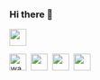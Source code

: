 ### Hi there 👋

<p align="center">

  <a href="https://www.linkedin.com/in/rohitpratap311/" target="blank"><img align="center" src="https://cdn.jsdelivr.net/npm/simple-icons@3.0.1/icons/linkedin.svg" height="30" width="30" /></a> &nbsp;
 
<a href="https://www.codechef.com/users/rohitpratap311" target="blank"><img align="center" src="https://cdn.jsdelivr.net/npm/simple-icons@3.1.0/icons/codechef.svg" alt="wanderersvice" height="30" width="30" /></a>&nbsp;
<a href="https://www.hackerrank.com/rohitpratap311" target="blank"><img align="center" src="https://cdn.jsdelivr.net/npm/simple-icons@3.0.1/icons/hackerrank.svg"  height="30" width="30" /></a>&nbsp;
<a href="https://codeforces.com/profile/rohitpratap311" target="blank"><img align="center" src="https://cdn.jsdelivr.net/npm/simple-icons@3.0.1/icons/codeforces.svg" height="30" width="30" /></a>&nbsp;
<a href="https://www.leetcode.com/rohitpratap311" target="blank"><img align="center" src="https://cdn.jsdelivr.net/npm/simple-icons@3.0.1/icons/leetcode.svg"  height="30" width="30" /></a>&nbsp;
</p>

<!--
**Rohitpratap311/Rohitpratap311** is a ✨ _special_ ✨ repository because its `README.md` (this file) appears on your GitHub profile.

Here are some ideas to get you started:

- 🔭 I’m currently working on ...
- 🌱 I’m currently learning ...
- 👯 I’m looking to collaborate on ...
- 🤔 I’m looking for help with ...
- 💬 Ask me about ...
- 📫 How to reach me: ...
- 😄 Pronouns: ...
- ⚡ Fun fact: ...
-->
